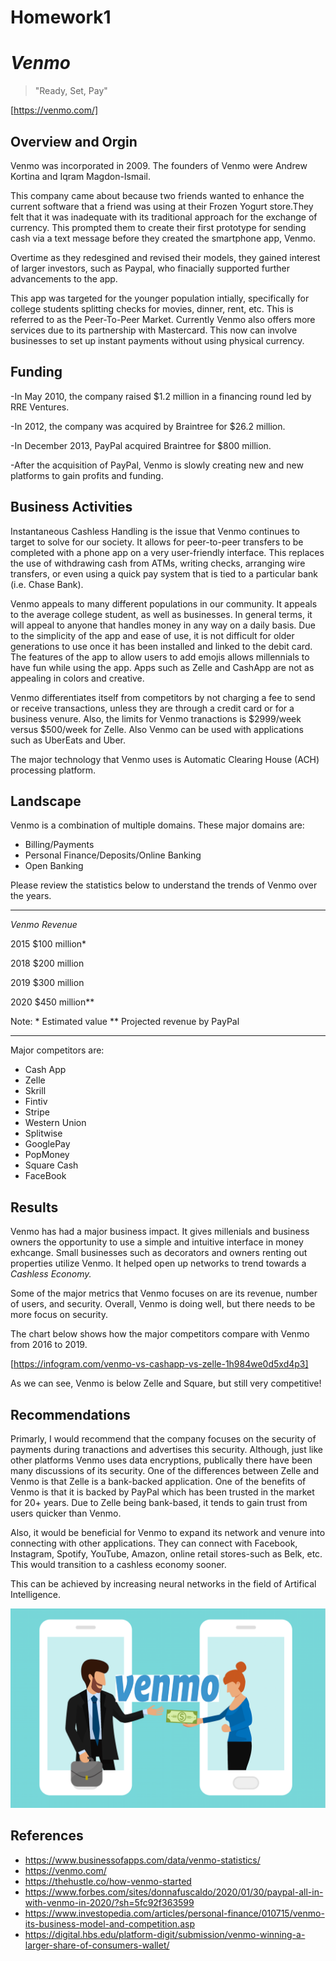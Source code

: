 # Homework1

# *Venmo*

> "Ready, Set, Pay"

[https://venmo.com/]

## **Overview and Orgin**

Venmo was incorporated in 2009. 
The founders of Venmo were Andrew Kortina and Iqram Magdon-Ismail.

This company came about because two friends wanted to enhance the current software that a friend was using at their Frozen Yogurt store.They felt that it was inadequate with its traditional approach for the exchange of currency. This prompted them to create their first prototype for sending cash via a text message before they created the smartphone app, Venmo. 

Overtime as they redesgined and revised their models, they gained interest of larger investors, such as Paypal, who finacially supported further advancements to the app. 

This app was targeted for the younger population intially, specifically for college students splitting checks for movies, dinner, rent, etc. This is referred to as the Peer-To-Peer Market. Currently Venmo also offers more services due to its partnership with Mastercard. This now can involve businesses to set up instant payments without using physical currency. 

## **Funding**  

-In May 2010, the company raised $1.2 million in a financing round led by RRE Ventures.

-In 2012, the company was acquired by Braintree for $26.2 million.

-In December 2013, PayPal acquired Braintree for $800 million.

-After the acquisition of PayPal, Venmo is slowly creating new and new platforms to gain profits and funding.

## **Business Activities**

Instantaneous Cashless Handling is the issue that Venmo continues to target to solve for our society. It allows for peer-to-peer transfers to be completed with a phone app on a very user-friendly interface. This replaces the use of withdrawing cash from ATMs, writing checks, arranging wire transfers, or even using a quick pay system that is tied to a particular bank (i.e. Chase Bank). 

Venmo appeals to many different populations in our community. It appeals to the average college student, as well as businesses. In general terms, it will appeal to anyone that handles money in any way on a daily basis. Due to the simplicity of the app and ease of use, it is not difficult for older generations to use once it has been installed and linked to the debit card. The features of the app to allow users to add emojis allows millennials to have fun while using the app. Apps such as Zelle and CashApp are not as appealing in colors and creative. 

Venmo differentiates itself from competitors by not charging a fee to send or receive transactions, unless they are through a credit card or for a business venure. Also, the limits for Venmo tranactions is $2999/week versus $500/week for Zelle. Also Venmo can be used with applications such as UberEats and Uber. 

The major technology that Venmo uses is Automatic Clearing House (ACH) processing platform. 

## **Landscape**

Venmo is a combination of multiple domains. These major domains are: 

- Billing/Payments
- Personal Finance/Deposits/Online Banking
- Open Banking

Please review the statistics below to understand the trends of Venmo over the years.

-------------------------

_Venmo Revenue_

2015	$100 million*

2018	$200 million

2019	$300 million

2020	$450 million**

Note: * Estimated value ** Projected revenue by PayPal

-------------------------

Major competitors are:
- Cash App
- Zelle
- Skrill
- Fintiv
- Stripe
- Western Union
- Splitwise
- GooglePay
- PopMoney
- Square Cash
- FaceBook

## **Results**

Venmo has had a major business impact. It gives millenials and business owners the opportunity to use a simple and intuitive interface in money exhcange. Small businesses such as decorators and owners renting out properties utilize Venmo. It helped open up networks to trend towards a _Cashless Economy._

Some of the major metrics that Venmo focuses on are its revenue, number of users, and security. Overall, Venmo is doing well, but there needs to be more focus on security. 

The chart below shows how the major competitors compare with Venmo from 2016 to 2019. 

[https://infogram.com/venmo-vs-cashapp-vs-zelle-1h984we0d5xd4p3]

As we can see, Venmo is below Zelle and Square, but still very competitive! 

## **Recommendations**

Primarly, I would recommend that the company focuses on the security of payments during tranactions and advertises this security. Although, just like other platforms Venmo uses data encryptions, publically there have been many discussions of its security. One of the differences between Zelle and Venmo is that Zelle is a bank-backed application. One of the benefits of Venmo is that it is backed by PayPal which has been trusted in the market for 20+ years. Due to Zelle being bank-based, it tends to gain trust from users quicker than Venmo. 

Also, it would be beneficial for Venmo to expand its network and venure into connecting with other applications. They can connect with Facebook, Instagram, Spotify, YouTube, Amazon, online retail stores-such as Belk, etc. This would transition to a cashless economy sooner. 

This can be achieved by increasing neural networks in the field of Artifical Intelligence.

![Venmo](VenmoPic.png)

## **References**

- https://www.businessofapps.com/data/venmo-statistics/
- https://venmo.com/
- https://thehustle.co/how-venmo-started
- https://www.forbes.com/sites/donnafuscaldo/2020/01/30/paypal-all-in-with-venmo-in-2020/?sh=5fc92f363599
- https://www.investopedia.com/articles/personal-finance/010715/venmo-its-business-model-and-competition.asp
- https://digital.hbs.edu/platform-digit/submission/venmo-winning-a-larger-share-of-consumers-wallet/
